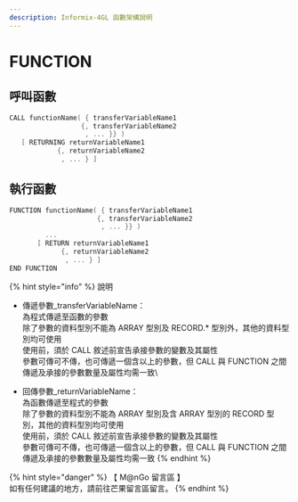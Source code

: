 ```yaml
---
description: Informix-4GL 函數架構說明
---
```


# FUNCTION

## 呼叫函數

```objectivec
CALL functionName( { transferVariableName1 
                  {, transferVariableName2
                   , ... }} )
   [ RETURNING returnVariableName1 
            {, returnVariableName2
             , ... } ]
```

## 執行函數

```objectivec
FUNCTION functionName( { transferVariableName1
                      {, transferVariableName2
                       , ... }} )
         ...
       [ RETURN returnVariableName1
             {, returnVariableName2
              , ... } ]
END FUNCTION
```

{% hint style="info" %}
說明

* 傳遞參數\_transferVariableName：\
  為程式傳遞至函數的參數\
  除了參數的資料型別不能為 ARRAY 型別及 RECORD.\* 型別外，其他的資料型別均可使用\
  使用前，須於 CALL 敘述前宣告承接參數的變數及其屬性\
  參數可傳可不傳，也可傳遞一個含以上的參數，但 CALL 與 FUNCTION 之間傳遞及承接的參數數量及屬性均需一致\

* 回傳參數\_returnVariableName：\
  為函數傳遞至程式的參數\
  除了參數的資料型別不能為 ARRAY 型別及含 ARRAY 型別的 RECORD 型別，其他的資料型別均可使用\
  使用前，須於 CALL 敘述前宣告承接參數的變數及其屬性\
  參數可傳可不傳，也可傳遞一個含以上的參數，但 CALL 與 FUNCTION 之間傳遞及承接的參數數量及屬性均需一致
{% endhint %}

{% hint style="danger" %}
【 M@nGo 留言區 】\
如有任何建議的地方，請前往芒果留言區留言。
{% endhint %}
